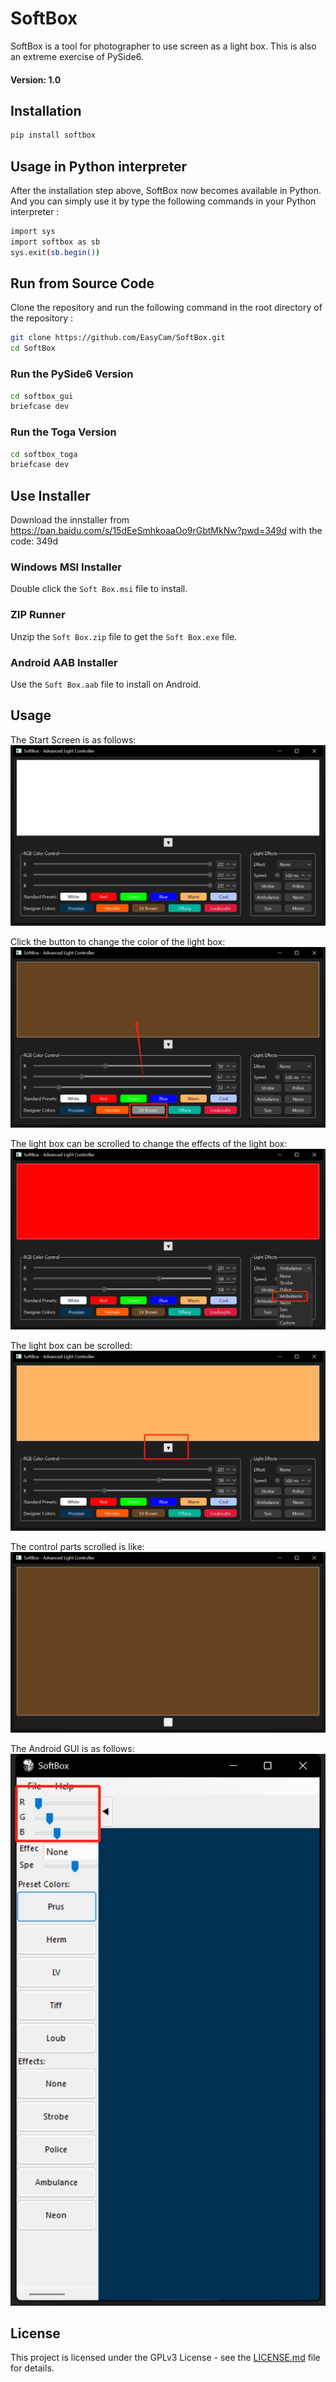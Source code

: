# SoftBox


SoftBox is a tool for photographer to use screen as a light box. This is also an extreme exercise of PySide6.

#### Version: 1.0

## Installation

```Bash
pip install softbox
```

## Usage in Python interpreter

After the installation step above, SoftBox now becomes available in Python. And you can simply use it by type the following commands in your Python interpreter :

```Bash
import sys
import softbox as sb
sys.exit(sb.begin())
```

## Run from Source Code

Clone the repository and run the following command in the root directory of the repository :

```Bash
git clone https://github.com/EasyCam/SoftBox.git
cd SoftBox
```

### Run the PySide6 Version

```Bash
cd softbox_gui
briefcase dev
```

### Run the Toga Version

```Bash
cd softbox_toga
briefcase dev
```

## Use Installer

Download the innstaller from https://pan.baidu.com/s/15dEeSmhkoaaOo9rGbtMkNw?pwd=349d with the code: 349d 

### Windows MSI Installer

Double click the `Soft Box.msi` file to install.

### ZIP Runner

Unzip the `Soft Box.zip` file to get the `Soft Box.exe` file.

### Android AAB Installer

Use the `Soft Box.aab` file to install on Android.

## Usage

The Start Screen is as follows:
![](./images/01_Start.png)

Click the button to change the color of the light box:
![](./images/02_ClickToChangeColor.png)

The light box can be scrolled to change the effects of the light box:
![](./images/03_LightEffects.png)

The light box can be scrolled:
![](./images/04_ClickToScroll.png)

The control parts scrolled is like:
![](./images/05_Scrolled.png)

The Android GUI is as follows:
![](./images/AndroidGUI.png)

## License

This project is licensed under the GPLv3 License - see the [LICENSE.md](LICENSE.md) file for details.



